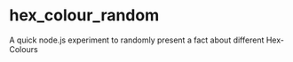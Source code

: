 # hex_colour_random
A quick node.js experiment to randomly present a fact about different Hex-Colours
